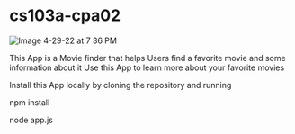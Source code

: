 # cs103a-cpa02





![Image 4-29-22 at 7 36 PM](https://user-images.githubusercontent.com/92168798/166080932-9443e520-f7a1-4fdf-8d36-ad914009076d.jpg)



This App is a Movie finder that helps Users find a favorite movie and some information about it
Use this App to learn more about your favorite movies


Install this App locally by cloning the repository and running 

npm install

node app.js

